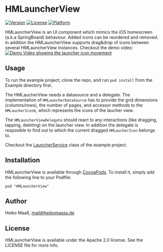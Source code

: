 # HMLauncherView

[![Version](https://img.shields.io/cocoapods/v/HMLauncherView.svg?style=flat)](http://cocoadocs.org/docsets/HMLauncherView)
[![License](https://img.shields.io/cocoapods/l/HMLauncherView.svg?style=flat)](http://cocoadocs.org/docsets/HMLauncherView)
[![Platform](https://img.shields.io/cocoapods/p/HMLauncherView.svg?style=flat)](http://cocoadocs.org/docsets/HMLauncherView)

HMLauncherView is an UI component which mimics the iOS homescreen (a.k.a SpringBoard) behaviour. 
Added icons can be reordered and removed. In addition the HMLauncherView supports drag&drop of icons between several HMLauncherView instances.
Checkout the demo video: 
[![Demo Video showing the launcher icon movement](https://i1.ytimg.com/vi/Mqv1usdM6fA/mqdefault.jpg)](https://www.youtube.com/watch?v=Mqv1usdM6fA)

## Usage

To run the example project; clone the repo, and run `pod install` from the Example directory first.

The HMLaucherView needs a datasource and a delegate. The implementation of `HMLauncherDataSource` has to provide the grid dimensions (columns/rows), the number of pages,
and accessor methods to the `HMLaucherIcon`s, which represents the icons of the laucher view. 

The `HMLauncherViewDelegate` should react to any interactions (like dragging, tapping, deleting) on the launcher view. In addition the delegate is resposible to find out
to which the current dragged `HMLaucherIcon` belongs to.  

Checkout the [LauncherService](Example/HMLauncherViewExample/LauncherService.m) class of the example project.


## Installation

HMLauncherView is available through [CocoaPods](http://cocoapods.org). To install
it, simply add the following line to your Podfile:

    pod "HMLauncherView"

## Author

Heiko Maaß, mail@heikomaass.de

## License

HMLauncherView is available under the Apache 2.0 license. See the LICENSE file for more info.

